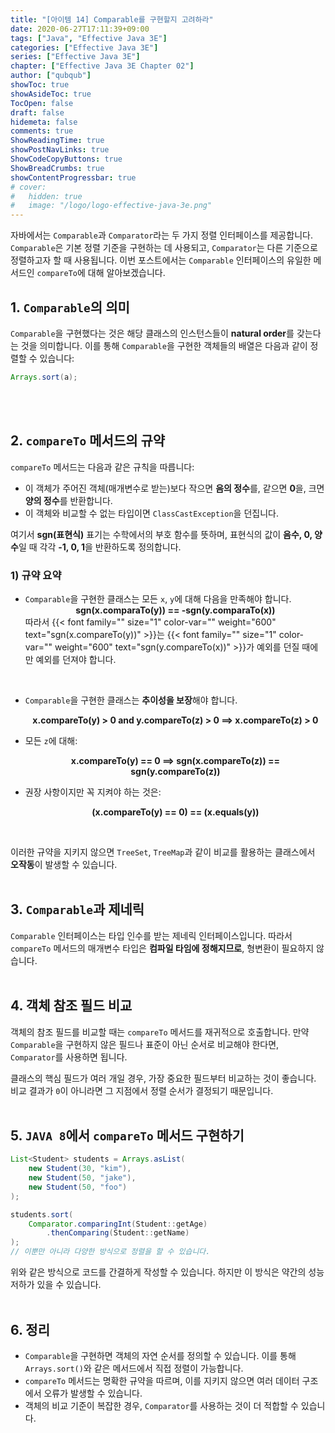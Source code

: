 ```yaml
---
title: "[아이템 14] Comparable를 구현할지 고려하라"
date: 2020-06-27T17:11:39+09:00
tags: ["Java", "Effective Java 3E"]
categories: ["Effective Java 3E"]
series: ["Effective Java 3E"]
chapter: ["Effective Java 3E Chapter 02"]
author: ["qubqub"]
showToc: true
showAsideToc: true
TocOpen: false
draft: false
hidemeta: false
comments: true
ShowReadingTime: true
showPostNavLinks: true
ShowCodeCopyButtons: true
ShowBreadCrumbs: true
showContentProgressbar: true
# cover:
#   hidden: true
#   image: "/logo/logo-effective-java-3e.png"
---
```

자바에서는 `Comparable`과 `Comparator`라는 두 가지 정렬 인터페이스를 제공합니다. `Comparable`은 기본 정렬 기준을 구현하는 데 사용되고, `Comparator`는 다른 기준으로 정렬하고자 할 때 사용됩니다. 이번 포스트에서는 `Comparable` 인터페이스의 유일한 메서드인 `compareTo`에 대해 알아보겠습니다.

## 1. `Comparable`의 의미
`Comparable`을 구현했다는 것은 해당 클래스의 인스턴스들이 **natural order**를 갖는다는 것을 의미합니다. 이를 통해 `Comparable`을 구현한 객체들의 배열은 다음과 같이 정렬할 수 있습니다:
``` java
Arrays.sort(a);
```
<br>
<br>

## 2. `compareTo` 메서드의 규약
`compareTo` 메서드는 다음과 같은 규칙을 따릅니다:
- 이 객체가 주어진 객체(매개변수로 받는)보다 작으면 **음의 정수**를, 같으면 **0**을, 크면 **양의 정수**를 반환합니다.
- 이 객체와 비교할 수 없는 타입이면 `ClassCastException`을 던집니다.

여기서 **sgn(표현식)** 표기는 수학에서의 부호 함수를 뜻하며, 표현식의 값이 **음수, 0, 양수**일 때 각각 **-1, 0, 1**을 반환하도록 정의합니다.

### 1) 규약 요약
- `Comparable`을 구현한 클래스는 모든 `x`, `y`에 대해 다음을 만족해야 합니다.
**<center>sgn(x.comparaTo(y)) == -sgn(y.comparaTo(x))</center>** 따라서 {{< font family="" size="1" color-var="" weight="600" text="sgn(x.compareTo(y))" >}}는 {{< font family="" size="1" color-var="" weight="600" text="sgn(y.compareTo(x))" >}}가 예외를 던질 때에만 예외를 던져야 합니다.
<br>

- `Comparable`을 구현한 클래스는 **추이성을 보장**해야 합니다.
**<center>x.compareTo(y) > 0 and y.compareTo(z) > 0 ⟹ x.compareTo(z) > 0</center>**

- 모든 `z`에 대해:
**<center>x.compareTo(y) == 0 ⟹ sgn(x.compareTo(z)) == sgn(y.compareTo(z))</center>**

- 권장 사항이지만 꼭 지켜야 하는 것은:
**<center>(x.compareTo(y) == 0) == (x.equals(y))</center>**
<br>

이러한 규약을 지키지 않으면 `TreeSet`, `TreeMap`과 같이 비교를 활용하는 클래스에서 **오작동**이 발생할 수 있습니다.
<br>
<br>

## 3. `Comparable`과 제네릭
`Comparable` 인터페이스는 타입 인수를 받는 제네릭 인터페이스입니다. 따라서 `compareTo` 메서드의 매개변수 타입은 **컴파일 타임에 정해지므로**, 형변환이 필요하지 않습니다.
<br>
<br>

## 4. 객체 참조 필드 비교
객체의 참조 필드를 비교할 때는 `compareTo` 메서드를 재귀적으로 호출합니다. 만약 `Comparable`을 구현하지 않은 필드나 표준이 아닌 순서로 비교해야 한다면, `Comparator`를 사용하면 됩니다.

클래스의 핵심 필드가 여러 개일 경우, 가장 중요한 필드부터 비교하는 것이 좋습니다. 비교 결과가 `0`이 아니라면 그 지점에서 정렬 순서가 결정되기 때문입니다.
<br>
<br>

## 5. `JAVA 8`에서 `compareTo` 메서드 구현하기
``` java
List<Student> students = Arrays.asList(
    new Student(30, "kim"),
    new Student(50, "jake"),
    new Student(50, "foo")
);

students.sort(
    Comparator.comparingInt(Student::getAge)
        .thenComparing(Student::getName)
);
// 이뿐만 아니라 다양한 방식으로 정렬을 할 수 있습니다.
```

위와 같은 방식으로 코드를 간결하게 작성할 수 있습니다. 하지만 이 방식은 약간의 성능 저하가 있을 수 있습니다.
<br>
<br>

## 6. 정리
- `Comparable`을 구현하면 객체의 자연 순서를 정의할 수 있습니다. 이를 통해 `Arrays.sort()`와 같은 메서드에서 직접 정렬이 가능합니다.
- `compareTo` 메서드는 명확한 규약을 따르며, 이를 지키지 않으면 여러 데이터 구조에서 오류가 발생할 수 있습니다.
- 객체의 비교 기준이 복잡한 경우, `Comparator`를 사용하는 것이 더 적합할 수 있습니다.